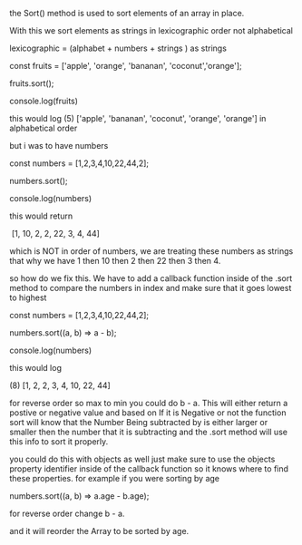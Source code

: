 
the Sort() method is used to sort elements of an array in place.

With this we sort elements as  strings in lexicographic order not alphabetical 

lexicographic = (alphabet + numbers + strings ) as strings 


  

const fruits = ['apple', 'orange', 'bananan', 'coconut','orange'];

  

fruits.sort();

  

console.log(fruits)


this would log  (5) ['apple', 'bananan', 'coconut', 'orange', 'orange'] in alphabetical order 


but i was to have numbers

const numbers = [1,2,3,4,10,22,44,2];

numbers.sort();

  

console.log(numbers)


this would return 

 [1, 10, 2, 2, 22, 3, 4, 44]

which is NOT in order of numbers, we are treating these numbers as strings that why we have 1 then 10 then 2 then 22 then 3 then 4.

so how do we fix this. We have to add a callback function inside of the .sort method to compare the numbers in index and make sure that it goes lowest to highest  


const numbers = [1,2,3,4,10,22,44,2];

numbers.sort((a, b) => a - b);

  

console.log(numbers)


this would log 

(8) [1, 2, 2, 3, 4, 10, 22, 44]


for reverse order so max to min you could do b - a. This will either return a postive or negative value and based on If it is Negative or not the function sort will know that the Number Being subtracted by is either larger or smaller then the number that it is subtracting and the .sort method will use this info to sort it properly. 


you could do this with objects as well just make sure to use the objects property identifier inside of the callback function so it knows where to find these properties. for example if you were sorting by age 

numbers.sort((a, b) => a.age - b.age);


for reverse order change b - a.


and it will reorder the Array to be sorted by age.


